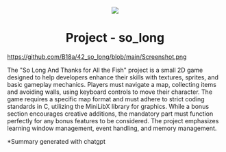 <p align="center">
  <img src="https://github.com/B18a/42-project-badges/blob/main/badges/so_longe.png">
</p>

<h1 align="center">
  Project - so_long
</h1>

https://github.com/B18a/42_so_long/blob/main/Screenshot.png

The "So Long And Thanks for All the Fish" project is a small 2D game designed to help developers enhance their skills with textures, sprites, and basic gameplay mechanics. Players must navigate a map, collecting items and avoiding walls, using keyboard controls to move their character. The game requires a specific map format and must adhere to strict coding standards in C, utilizing the MiniLibX library for graphics. While a bonus section encourages creative additions, the mandatory part must function perfectly for any bonus features to be considered. The project emphasizes learning window management, event handling, and memory management.

*Summary generated with chatgpt
